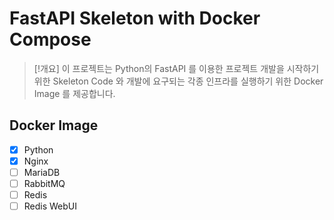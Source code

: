 # FastAPI Skeleton with Docker Compose

> [!개요]
> 이 프로젝트는 Python의 FastAPI 를 이용한 프로젝트 개발을 시작하기 위한 Skeleton Code 와 개발에 요구되는 각종 인프라를 실행하기 위한 Docker Image 를 제공합니다.

## Docker Image
- [x] Python
- [x] Nginx
- [ ] MariaDB
- [ ] RabbitMQ
- [ ] Redis
- [ ] Redis WebUI
